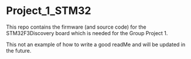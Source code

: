 # Project_1_STM32


This repo contains the firmware (and source code) for the STM32F3Discovery board which is needed for the Group Project 1.

This not an example of how to write a good readMe and will be updated in the future.
